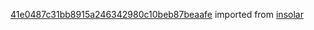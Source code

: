 [41e0487c31bb8915a246342980c10beb87beaafe](https://github.com/insolar/insolar/commit/41e0487c31bb8915a246342980c10beb87beaafe) imported from [insolar](https://github.com/insolar/insolar)

